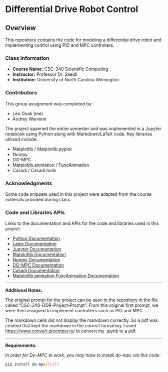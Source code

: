# Differential Drive Robot Control

## Overview

This repository contains the code for modeling a differential drive robot and implementing control using PID and MPC controllers.

### Class Information

- **Course Name:** CSC-340 Scientific Computing
- **Instructor:** Professor Dr. Saeidi
- **Institution:** University of North Carolina Wilmington

### Contributors

This group assignment was completed by:
- Leo Doak (me)
- Audrey Warrene

The project spanned the entire semester and was implemented in a Jupyter notebook using Python along with Markdown/LaTeX code. Key libraries utilized include:

- Matplotlib / Matplotlib.pyplot
- Numpy
- DO-MPC
- Matplotlib.animation / FuncAnimation
- Casadi / Casadi.tools

### Acknowledgments

Some code snippets used in this project were adapted from the course materials provided during class.

### Code and Libraries APIs

Links to the documentation and APIs for the code and libraries used in this project:
- [Python Documentation](https://docs.python.org/3/)
- [Latex Documentation](https://www.latex-project.org/help/documentation/)
- [Jupyter Documentation](https://docs.jupyter.org/en/latest/)
- [Matplotlib Documentation](https://matplotlib.org/stable/index.html)
- [Numpy Documentation](https://numpy.org/doc/)
- [DO-MPC Documentation](https://www.do-mpc.com/en/latest/)
- [Casadi Documentation](https://web.casadi.org/docs/)
- [Matplotlib.animation.FuncAnimation Documentation](https://matplotlib.org/stable/api/_as_gen/matplotlib.animation.FuncAnimation.html)

---

**Additional Notes:**

The original prompt for the project can be seen in the repository in the file called “CSC-340-DDR-Project-Prompt”. From this original first prompt, we were then assigned to implement controllers such as PID and MPC.

The markdown cells did not display the markdown correctly. So a pdf was created that kept the markdown in the correct formating. I used https://www.convert.ploomber.io/ to convert my .ipynb to a pdf. 

---

**Requirements:**

*In order for Do-MPC to work, you may have to install do-mpc via this code:*

```bash
pip install do-mpc[full]
